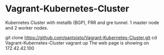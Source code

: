 # Vagrant-Kubernetes-Cluster

Kubernetes Cluster with metallb (BGP), FRR and gre tunnel. 1 master node and 2 worker nodes.

git clone https://github.com/pantxisto/Vagrant-Kubernetes-Cluster.git
cd Vagrant-Kubernetes-Cluster
vagrant up
The web page is showing on 172.42.42.100
